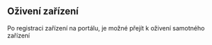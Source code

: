 ## Oživení zařízení

Po registraci zařízení na portálu, je možné přejít k oživení samotného zařízení
